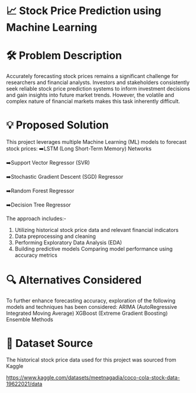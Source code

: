 # 📈 Stock Price Prediction using Machine Learning
 # 🛠 Problem Description
Accurately forecasting stock prices remains a significant challenge for researchers and financial analysts. Investors and stakeholders consistently seek reliable stock price prediction systems to inform investment decisions and gain insights into future market trends. However, the volatile and complex nature of financial markets makes this task inherently difficult.

# 💡 Proposed Solution
This project leverages multiple Machine Learning (ML) models to forecast stock prices:
➡️LSTM (Long Short-Term Memory) Networks 

➡️Support Vector Regressor (SVR)

➡️Stochastic Gradient Descent (SGD) Regressor

➡️Random Forest Regressor

➡️Decision Tree Regressor

The approach includes:-
1. Utilizing historical stock price data and relevant financial indicators
2. Data preprocessing and cleaning
3. Performing Exploratory Data Analysis (EDA)
4. Building predictive models
        Comparing model performance using accuracy metrics

# 🔍 Alternatives Considered
To further enhance forecasting accuracy, exploration of the following models and techniques has been considered:
ARIMA (AutoRegressive Integrated Moving Average)
XGBoost (Extreme Gradient Boosting)
Ensemble Methods

# 📂 Dataset Source
The historical stock price data used for this project was sourced from Kaggle

https://www.kaggle.com/datasets/meetnagadia/coco-cola-stock-data-19622021/data
